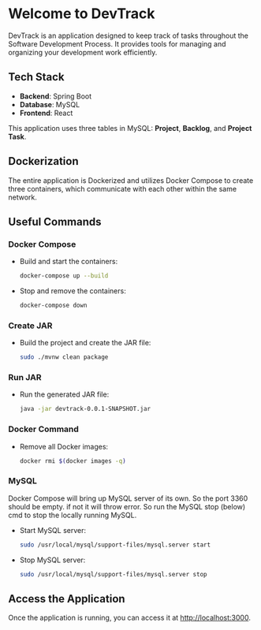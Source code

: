 # Welcome to DevTrack

DevTrack is an application designed to keep track of tasks throughout the Software Development Process. It provides tools for managing and organizing your development work efficiently.

## Tech Stack

- **Backend**: Spring Boot
- **Database**: MySQL
- **Frontend**: React

This application uses three tables in MySQL: **Project**, **Backlog**, and **Project Task**.

## Dockerization

The entire application is Dockerized and utilizes Docker Compose to create three containers, which communicate with each other within the same network.

## Useful Commands

### Docker Compose

- Build and start the containers:
  ```bash
  docker-compose up --build
  ```
- Stop and remove the containers:
  ```bash
  docker-compose down
  ```

### Create JAR

- Build the project and create the JAR file:
  ```bash
  sudo ./mvnw clean package
  ```

### Run JAR

- Run the generated JAR file:
  ```bash
  java -jar devtrack-0.0.1-SNAPSHOT.jar
  ```

### Docker Command

- Remove all Docker images:
  ```bash
  docker rmi $(docker images -q)
  ```

### MySQL

Docker Compose will bring up MySQL server of its own. So the port 3360 should be empty. if not it will throw error. So run the MySQL stop (below) cmd to stop the locally running MySQL.

- Start MySQL server:
  ```bash
  sudo /usr/local/mysql/support-files/mysql.server start
  ```
- Stop MySQL server:
  ```bash
  sudo /usr/local/mysql/support-files/mysql.server stop
  ```

## Access the Application

Once the application is running, you can access it at [http://localhost:3000](http://localhost:3000).

